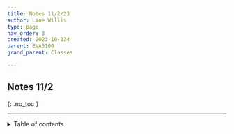 ```yaml
---
title: Notes 11/2/23
author: Lane Willis
type: page
nav_order: 3
created: 2023-10-124
parent: EVA5100
grand_parent: Classes

---
```


## Notes 11/2
{: .no_toc }

---

<details closed markdown="block">
  <summary>
    Table of contents
  </summary>
  {: .text-delta }
1. TOC
{:toc}

---



---

[Back to EVA5100](/classes/semester-6/eva5100/eva5100.html)